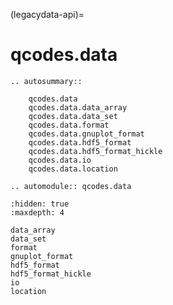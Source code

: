 (legacydata-api)=

# qcodes.data

```{eval-rst}
.. autosummary::

    qcodes.data
    qcodes.data.data_array
    qcodes.data.data_set
    qcodes.data.format
    qcodes.data.gnuplot_format
    qcodes.data.hdf5_format
    qcodes.data.hdf5_format_hickle
    qcodes.data.io
    qcodes.data.location

```

```{eval-rst}
.. automodule:: qcodes.data

```

```{toctree}
:hidden: true
:maxdepth: 4

data_array
data_set
format
gnuplot_format
hdf5_format
hdf5_format_hickle
io
location
```

